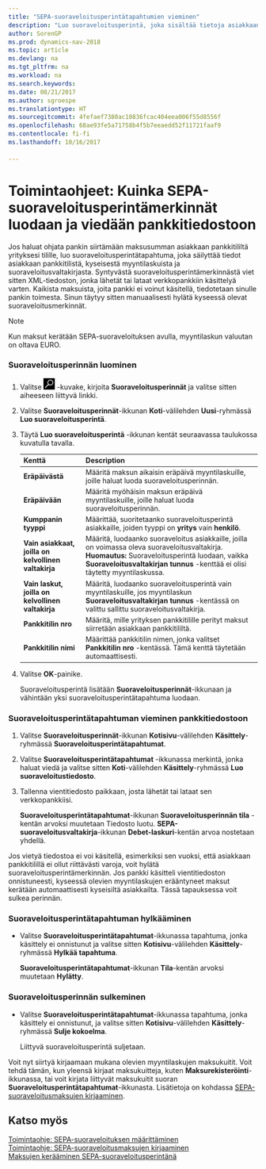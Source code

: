 ```yaml
---
title: "SEPA-suoraveloitusperintätapahtumien vieminen"
description: "Luo suoraveloitusperintä, joka sisältää tietoja asiakkaan pankkitilistä, kyseessä olevista myyntilaskuista ja suoraveloitusvaltakirjasta."
author: SorenGP
ms.prod: dynamics-nav-2018
ms.topic: article
ms.devlang: na
ms.tgt_pltfrm: na
ms.workload: na
ms.search.keywords: 
ms.date: 08/21/2017
ms.author: sgroespe
ms.translationtype: HT
ms.sourcegitcommit: 4fefaef7380ac10836fcac404eea006f55d8556f
ms.openlocfilehash: 68ae93fe5a71758b4f5b7eeaedd52f11721faaf9
ms.contentlocale: fi-fi
ms.lasthandoff: 10/16/2017

---
```

# <a name="how-to-create-sepa-direct-debit-collection-entries-and-export-to-a-bank-file"></a>Toimintaohjeet: Kuinka SEPA-suoraveloitusperintämerkinnät luodaan ja viedään pankkitiedostoon
Jos haluat ohjata pankin siirtämään maksusumman asiakkaan pankkitililtä yrityksesi tilille, luo suoraveloitusperintätapahtuma, joka säilyttää tiedot asiakkaan pankkitilistä, kyseisestä myyntilaskuista ja suoraveloitusvaltakirjasta. Syntyvästä suoraveloitusperintämerkinnästä viet sitten XML-tiedoston, jonka lähetät tai lataat verkkopankkiin käsittelyä varten. Kaikista maksuista, joita pankki ei voinut käsitellä, tiedotetaan sinulle pankin toimesta. Sinun täytyy sitten manuaalisesti hylätä kyseessä olevat suoraveloitusmerkinnät.  

> [!NOTE]  
>  Kun maksut kerätään SEPA-suoraveloituksen avulla, myyntilaskun valuutan on oltava EURO.  

### <a name="to-create-a-direct-debit-collection"></a>Suoraveloitusperinnän luominen  

1. Valitse ![Etsi sivu tai raportti](media/ui-search/search_small.png "Etsi sivu tai raportti -kuvake") -kuvake, kirjoita **Suoraveloitusperinnät** ja valitse sitten aiheeseen liittyvä linkki.  
2. Valitse **Suoraveloitusperinnät**-ikkunan **Koti**-välilehden **Uusi**-ryhmässä **Luo suoraveloitusperintä**.  
3. Täytä **Luo suoraveloitusperintä** -ikkunan kentät seuraavassa taulukossa kuvatulla tavalla.  

    |Kenttä|Description|  
    |---------------------------------|---------------------------------------|  
    |**Eräpäivästä**|Määritä maksun aikaisin eräpäivä myyntilaskuille, joille haluat luoda suoraveloitusperinnän.|  
    |**Eräpäivään**|Määritä myöhäisin maksun eräpäivä myyntilaskuille, joille haluat luoda suoraveloitusperinnän.|  
    |**Kumppanin tyyppi**|Määrittää, suoritetaanko suoraveloitusperintä asiakkaille, joiden tyyppi on **yritys** vain **henkilö**.|  
    |**Vain asiakkaat, joilla on kelvollinen valtakirja**|Määritä, luodaanko suoraveloitus asiakkaille, joilla on voimassa oleva suoraveloitusvaltakirja. **Huomautus:** Suoraveloitusperintä luodaan, vaikka **Suoraveloitusvaltakirjan tunnus** -kenttää ei olisi täytetty myyntilaskussa.|  
    |**Vain laskut, joilla on kelvollinen valtakirja**|Määritä, luodaanko suoraveloitusperintä vain myyntilaskuille, jos myyntilaskun **Suoraveloitusvaltakirjan tunnus** -kentässä on valittu sallittu suoraveloitusvaltakirja.|  
    |**Pankkitilin nro**|Määritä, mille yrityksen pankkitilille perityt maksut siirretään asiakkaan pankkitililtä.|  
    |**Pankkitilin nimi**|Määrittää pankkitilin nimen, jonka valitset **Pankkitilin nro** -kentässä. Tämä kenttä täytetään automaattisesti.|  

4. Valitse **OK**-painike.  

     Suoraveloitusperintä lisätään **Suoraveloitusperinnät**-ikkunaan ja vähintään yksi suoraveloitusperintätapahtuma luodaan.  

### <a name="to-export-a-direct-debit-collection-entry-to-a-bank-file"></a>Suoraveloitusperintätapahtuman vieminen pankkitiedostoon  
1. Valitse **Suoraveloitusperinnät**-ikkunan **Kotisivu**-välilehden **Käsittely**-ryhmässä **Suoraveloitusperintätapahtumat**.  
2. Valitse **Suoraveloitusperintätapahtumat** -ikkunassa merkintä, jonka haluat viedä ja valitse sitten **Koti**-välilehden **Käsittely**-ryhmässä **Luo suoraveloitustiedosto**.  
3. Tallenna vientitiedosto paikkaan, josta lähetät tai lataat sen verkkopankkiisi.  

     **Suoraveloitusperintätapahtumat**-ikkunan **Suoraveloitusperinnän tila** -kentän arvoksi muutetaan Tiedosto luotu. **SEPA-suoraveloitusvaltakirja**-ikkunan **Debet-laskuri**-kentän arvoa nostetaan yhdellä.  

Jos vietyä tiedostoa ei voi käsitellä, esimerkiksi sen vuoksi, että asiakkaan pankkitilillä ei ollut riittävästi varoja, voit hylätä suoraveloitusperintämerkinnän. Jos pankki käsitteli vientitiedoston onnistuneesti, kyseessä olevien myyntilaskujen erääntyneet maksut kerätään automaattisesti kyseisiltä asiakkailta. Tässä tapauksessa voit sulkea perinnän.  

### <a name="to-reject-a-direct-debit-collection-entry"></a>Suoraveloitusperintätapahtuman hylkääminen  

* Valitse **Suoraveloitusperintätapahtumat**-ikkunassa tapahtuma, jonka käsittely ei onnistunut ja valitse sitten **Kotisivu**-välilehden **Käsittely**-ryhmässä **Hylkää tapahtuma**.  

     **Suoraveloitusperintätapahtumat**-ikkunan **Tila**-kentän arvoksi muutetaan **Hylätty**.  

### <a name="to-close-a-direct-debit-collection"></a>Suoraveloitusperinnän sulkeminen  
*  Valitse **Suoraveloitusperintätapahtumat**-ikkunassa tapahtuma, jonka käsittely ei onnistunut, ja valitse sitten **Kotisivu**-välilehden **Käsittely**-ryhmässä **Sulje kokoelma**.  

     Liittyvä suoraveloitusperintä suljetaan.  

Voit nyt siirtyä kirjaamaan mukana olevien myyntilaskujen maksukuitit. Voit tehdä tämän, kun yleensä kirjaat maksukuitteja, kuten **Maksurekisteröinti**-ikkunassa, tai voit kirjata liittyvät maksukuitit suoran **Suoraveloitusperintätapahtumat**-ikkunasta. Lisätietoja on kohdassa [SEPA-suoraveloitusmaksujen kirjaaminen](finance-how-to-post-sepa-direct-debit-payment-receipts.md).  

## <a name="see-also"></a>Katso myös  
[Toimintaohje: SEPA-suoraveloituksen määrittäminen](finance-how-to-set-up-sepa-direct-debit.md)  
[Toimintaohje: SEPA-suoraveloitusmaksujen kirjaaminen](finance-how-to-post-sepa-direct-debit-payment-receipts.md)  
[Maksujen kerääminen SEPA-suoraveloitusperintänä](finance-collect-payments-with-sepa-direct-debit.md)  

